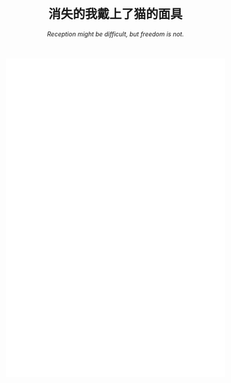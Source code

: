 <h1 align="center">消失的我戴上了猫的面具</h1>

<p align="center">
  <i>Reception might be difficult, but freedom is not.</i>
  <br><br>
  <a aria-label="build status" href="https://github.com/nitrojector/nitrojector/actions/workflows/metrics-2.yml">
    <img alt="" src="https://github.com/nitrojector/nitrojector/actions/workflows/metrics-2.yml/badge.svg">
  </a>
</p>

<p align="center">
  <img alt="metrics" src="/github-metrics.svg"/>
</p>

<!--
**nitrojector/nitrojector** is a ✨ _special_ ✨ repository because its `README.md` (this file) appears on your GitHub profile.

Here are some ideas to get you started:

- 🔭 I’m currently working on ...
- 🌱 I’m currently learning ...
- 👯 I’m looking to collaborate on ...
- 🤔 I’m looking for help with ...
- 💬 Ask me about ...
- 📫 How to reach me: ...
- 😄 Pronouns: ...
- ⚡ Fun fact: ...
-->
